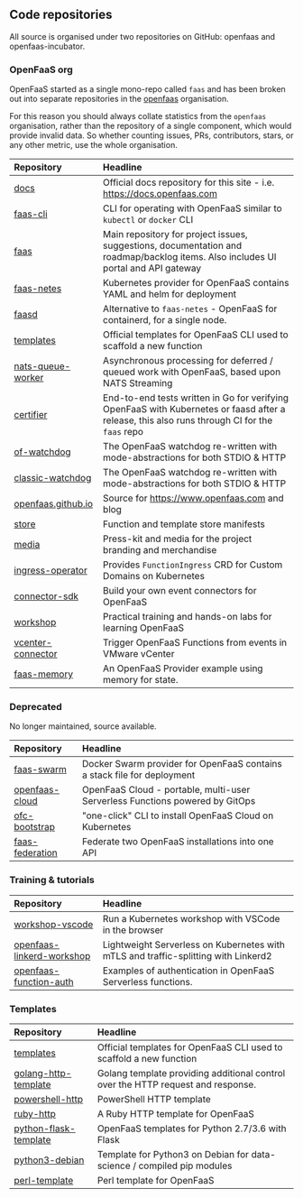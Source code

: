 ## Code repositories

All source is organised under two repositories on GitHub: openfaas and openfaas-incubator.

### OpenFaaS org

OpenFaaS started as a single mono-repo called `faas` and has been broken out into separate repositories in the [openfaas](https://github.com/openfaas/) organisation.

For this reason you should always collate statistics from the `openfaas` organisation, rather than the repository of a single component, which would provide invalid data. So whether counting issues, PRs, contributors, stars, or any other metric, use the whole organisation.

| Repository        | Headline                         |
|:------------------|:---------------------------------|
| [docs](https://github.com/openfaas/docs)              | Official docs repository for this site - i.e. https://docs.openfaas.com             |
| [faas-cli](https://github.com/openfaas/faas-cli)          | CLI for operating with OpenFaaS similar to `kubectl` or `docker` CLI    |
| [faas](https://github.com/openfaas/faas)              | Main repository for project issues, suggestions, documentation and roadmap/backlog items. Also includes UI portal and API gateway |
| [faas-netes](https://github.com/openfaas/faas-netes)        | Kubernetes provider for OpenFaaS contains YAML and helm for deployment |
| [faasd](https://github.com/openfaas/faasd)              | Alternative to `faas-netes` - OpenFaaS for containerd, for a single node. |
| [templates](https://github.com/openfaas/templates)         | Official templates for OpenFaaS CLI used to scaffold a new function |
| [nats-queue-worker](https://github.com/openfaas/nats-queue-worker) | Asynchronous processing for deferred / queued work with OpenFaaS, based upon NATS Streaming |
| [certifier](https://github.com/openfaas/certifier)         | End-to-end tests written in Go for verifying OpenFaaS with Kubernetes or faasd after a release, this also runs through CI for the `faas` repo |
| [of-watchdog](https://github.com/openfaas/of-watchdog)              | The OpenFaaS watchdog re-written with mode-abstractions for both STDIO & HTTP |
| [classic-watchdog](https://github.com/openfaas/of-watchdog)              | The OpenFaaS watchdog re-written with mode-abstractions for both STDIO & HTTP |
| [openfaas.github.io](https://github.com/openfaas/openfaas.github.io)               | Source for https://www.openfaas.com and blog |
| [store](https://github.com/openfaas/store)             | Function and template store manifests |
| [media](https://github.com/openfaas/media)             | Press-kit and media for the project branding and merchandise             |
| [ingress-operator](https://github.com/openfaas/ingress-operator/) | Provides `FunctionIngress` CRD for Custom Domains on Kubernetes |
| [connector-sdk](https://github.com/openfaas/connector-sdk)         | Build your own event connectors for OpenFaaS |
| [workshop](https://github.com/openfaas/workshop)             | Practical training and hands-on labs for learning OpenFaaS |
| [vcenter-connector](https://github.com/openfaas-incubator/vcenter-connector) | Trigger OpenFaaS Functions from events in VMware vCenter |
| [faas-memory](https://github.com/openfaas-incubator/faas-memory) | An OpenFaaS Provider example using memory for state. |

### Deprecated

No longer maintained, source available.

| Repository        | Headline                         |
|:------------------|:---------------------------------|
| [faas-swarm](https://github.com/openfaas/faas-swarm)        | Docker Swarm provider for OpenFaaS contains a stack file for deployment |
| [openfaas-cloud](https://github.com/openfaas/openfaas-cloud)        | OpenFaaS Cloud - portable, multi-user Serverless Functions powered by GitOps |
| [ofc-bootstrap](https://github.com/openfaas/ofc-bootstrap) | "one-click" CLI to install OpenFaaS Cloud on Kubernetes |
| [faas-federation](https://github.com/openfaas-incubator/faas-federation) | Federate two OpenFaaS installations into one API |

### Training & tutorials

| Repository        | Headline                         |
|:------------------|:---------------------------------|
| [workshop-vscode](https://github.com/openfaas-incubator/workshop-vscode) | Run a Kubernetes workshop with VSCode in the browser |
| [openfaas-linkerd-workshop](https://github.com/openfaas/openfaas-linkerd-workshop) | Lightweight Serverless on Kubernetes with mTLS and traffic-splitting with Linkerd2 |
| [openfaas-function-auth](https://github.com/openfaas-incubator/openfaas-function-auth) | Examples of authentication in OpenFaaS Serverless functions. |

### Templates

| Repository        | Headline                         |
|:------------------|:---------------------------------|
| [templates](https://github.com/openfaas/templates)         | Official templates for OpenFaaS CLI used to scaffold a new function |
| [golang-http-template](https://github.com/openfaas/golang-http-template) | Golang template providing additional control over the HTTP request and response.|
| [powershell-http](https://github.com/openfaas-incubator/powershell-http-template) | PowerShell HTTP template |
| [ruby-http](https://github.com/openfaas-incubator/ruby-http) | A Ruby HTTP template for OpenFaaS |
| [python-flask-template](https://github.com/openfaas/python-flask-template) | OpenFaaS templates for Python 2.7/3.6 with Flask |
| [python3-debian](https://github.com/openfaas-incubator/python3-debian) | Template for Python3 on Debian for data-science / compiled pip modules |
| [perl-template](https://github.com/openfaas-incubator/perl-template) | Perl template for OpenFaaS |

